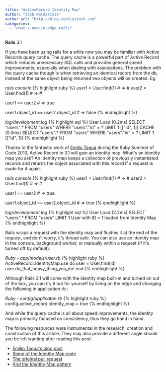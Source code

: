 ```yaml
---
title: "ActiveRecord Identity Map"
author: "Josh Kalderimis"
author_url: "http://blog.cookiestack.com"
categories:
  - "what-s-new-in-edge-rails"
---
```


<span class="version">**Rails** 3.1</span>

If you have been using rails for a while now you may be familiar with Active Records query cache. The query cache is a powerful part of Active Record which reduces unnecessary SQL calls and provides general speed improvements, especially when dealing with associations. The problem with the query cache though is when retrieving an identical record from the db, instead of the same object being returned two objects will be created. Eg.

<div class="code_window">
<em>rails console</em>
{% highlight ruby %}
  user1 = User.find(1) # => #<User id: 1, name: "Josh">
  user2 = User.find(1) # => #<User id: 1, name: "Josh">

  user1 == user2 # => true

  user1.object_id == user2.object_id # => false
{% endhighlight %}
</div>

<div class="code_window">
<em>log/development.log</em>
{% highlight sql %}
  User Load (0.2ms)  SELECT "users".* FROM "users" WHERE "users"."id" = ? LIMIT 1  [["id", 1]]
  CACHE (0.0ms)  SELECT "users".* FROM "users" WHERE "users"."id" = ? LIMIT 1  [["id", 1]]
{% endhighlight %}
</div>

Thanks to the fantastic work of [Emilio Tagua](http://twitter.com/miloops) during the Ruby Summer of Code 2010, Active Record in 3.1 will gain an identity map. What's an identity map you ask? An identity map keeps a collection of previously instantiated records and returns the object associated with this record if a request is made for it again.

<div class="code_window">
<em>rails console</em>
{% highlight ruby %}
  user1 = User.find(1) # => #<User id: 1, name: "Josh">
  user2 = User.find(1) # => #<User id: 1, name: "Josh">

  user1 == user2 # => true

  user1.object_id == user2.object_id # => true
{% endhighlight %}
</div>

<div class="code_window">
<em>log/development.log</em>
{% highlight sql %}
  User Load (2.2ms)  SELECT "users".* FROM "users" LIMIT 1
  User with ID = 1 loaded from Identity Map
{% endhighlight %}
</div>

Rails wraps a request with the identity map and flushes it at the end of the request, and don't worry, it's thread safe. You can also use an identity map in the console, background worker, or manually within a request (if it's turned off by default).

<div class="code_window">
<em>Ruby - app/models/user.rb</em>
{% highlight ruby %}
  ActiveRecord::IdentityMap.use do
    user = User.find(id)
    user.do_that_heavy_thing_you_do!
  end
{% endhighlight %}
</div>

Although Rails 3.1 will come with the identity map built-in and turned on out of the box, you can try it out for yourself by living on the edge and changing the following in application.rb :

<div class="code_window">
<em>Ruby - config/applicaton.rb</em>
{% highlight ruby %}
  config.active_record.identity_map = true
{% endhighlight %}
</div>

And while the query cache is all about speed improvements, the identity map is primarily focused on consistency, thus they go hand in hand.


<div class="notice resources">
  <p>The following resources were instrumental in the research, creation and construction of this article.  They may also provide a different angle should you be left wanting after reading this post:</p>

  <ul>
    <li><a href="http://miloops.com/post/3391477665/identity-map-and-active-record">Emilio Tagua's blog post</a></li>
    <li><a href="https://github.com/rails/rails/blob/master/activerecord/lib/active_record/identity_map.rb">Some of the Identity Map code</a></li>
    <li><a href="https://github.com/rails/rails/pull/76">The original pull request</a></li>
    <li><a href="http://www.martinfowler.com/eaaCatalog/identityMap.html">And the Identity Map pattern</a></li>
  </ul>
</div>

